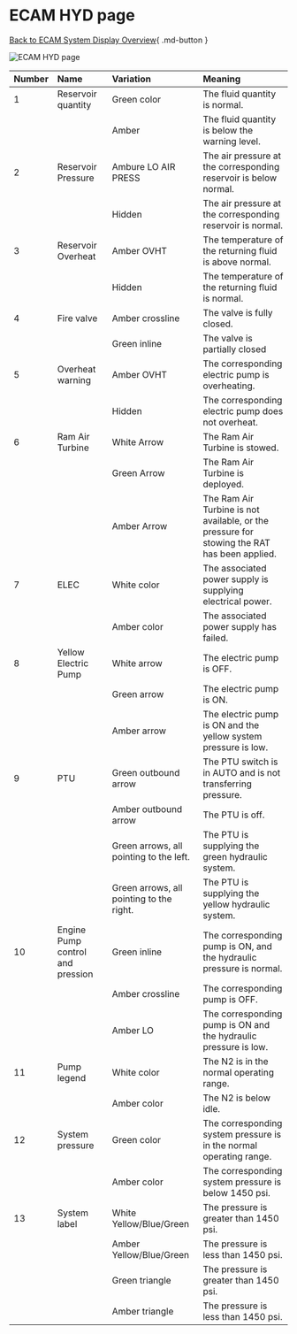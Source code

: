 ﻿# ECAM HYD page

[Back to ECAM System Display Overview](index.md){ .md-button }

![ECAM HYD page](../../../assets/a32nx-briefing/ecam/hyd.png "ECAM HYD page")

| Number | Name                             | Variation                                | Meaning                                                                                     |
|:-------|:---------------------------------|:-----------------------------------------|:--------------------------------------------------------------------------------------------|
| 1      | Reservoir quantity               | Green color                              | The fluid quantity is normal.                                                               |
|        |                                  | Amber                                    | The fluid quantity is below the warning level.                                              |
| 2      | Reservoir Pressure               | Ambure LO AIR PRESS                      | The air pressure at the corresponding reservoir is below normal.                            |
|        |                                  | Hidden                                   | The air pressure at the corresponding reservoir is normal.                                  |
| 3      | Reservoir Overheat               | Amber OVHT                               | The temperature of the returning fluid is above normal.                                     |
|        |                                  | Hidden                                   | The temperature of the returning fluid is normal.                                           |
| 4      | Fire valve                       | Amber crossline                          | The valve is fully closed.                                                                  |
|        |                                  | Green inline                             | The valve is partially closed                                                               |
| 5      | Overheat warning                 | Amber OVHT                               | The corresponding electric pump is overheating.                                             |
|        |                                  | Hidden                                   | The corresponding electric pump does not overheat.                                          |
| 6      | Ram Air Turbine                  | White Arrow                              | The Ram Air Turbine is stowed.                                                              |
|        |                                  | Green Arrow                              | The Ram Air Turbine is deployed.                                                            |
|        |                                  | Amber Arrow                              | The Ram Air Turbine is not available, or the pressure for stowing the RAT has been applied. |
| 7      | ELEC                             | White color                              | The associated power supply is supplying electrical power.                                  |
|        |                                  | Amber color                              | The associated power supply has failed.                                                     |
| 8      | Yellow Electric Pump             | White arrow                              | The electric pump is OFF.                                                                   |
|        |                                  | Green arrow                              | The electric pump is ON.                                                                    |
|        |                                  | Amber arrow                              | The electric pump is ON and the yellow system pressure is low.                              |
| 9      | PTU                              | Green outbound arrow                     | The PTU switch is in AUTO and is not transferring pressure.                                 |
|        |                                  | Amber outbound arrow                     | The PTU is off.                                                                             |
|        |                                  | Green arrows, all pointing to the left.  | The PTU is supplying the green hydraulic system.                                            |
|        |                                  | Green arrows, all pointing to the right. | The PTU is supplying the yellow hydraulic system.                                           |
| 10     | Engine Pump control and pression | Green inline                             | The corresponding pump is ON, and the hydraulic pressure is normal.                         |
|        |                                  | Amber crossline                          | The corresponding pump is OFF.                                                              |
|        |                                  | Amber LO                                 | The corresponding pump is ON and the hydraulic pressure is low.                             |
| 11     | Pump legend                      | White color                              | The N2 is in the normal operating range.                                                    |
|        |                                  | Amber color                              | The N2 is below idle.                                                                       |
| 12     | System pressure                  | Green color                              | The corresponding system pressure is in the normal operating range.                         |
|        |                                  | Amber color                              | The corresponding system pressure is below 1450 psi.                                       |
| 13     | System label                     | White Yellow/Blue/Green                  | The pressure is greater than 1450 psi.                                                     |
|        |                                  | Amber Yellow/Blue/Green                  | The pressure is less than 1450 psi.                                                        |
|        |                                  | Green triangle                           | The pressure is greater than 1450 psi.                                                     |
|        |                                  | Amber triangle                           | The pressure is less than 1450 psi.                                                        |

